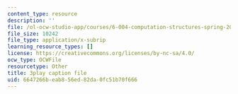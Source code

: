 ```yaml
---
content_type: resource
description: ''
file: /ol-ocw-studio-app/courses/6-004-computation-structures-spring-2017/6647266beab856ed82da0fc51b70f666_e8eEyYmLx98.vtt
file_size: 10242
file_type: application/x-subrip
learning_resource_types: []
license: https://creativecommons.org/licenses/by-nc-sa/4.0/
ocw_type: OCWFile
resourcetype: Other
title: 3play caption file
uid: 6647266b-eab8-56ed-82da-0fc51b70f666
---
```

